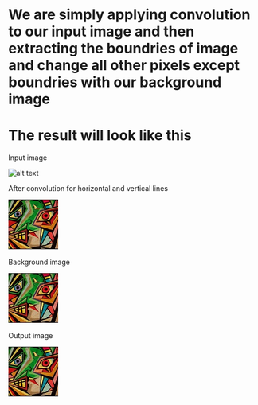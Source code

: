 # We are simply applying convolution to our input image and then extracting the boundries of image and change all other pixels except boundries with our background image
# The result will look like this
  
 Input image
 
  ![alt text](https://github.com/sachin327/it-just-mix-two-images/blob/master/elon.jpg)  
  
After convolution for horizontal and vertical lines

  ![alt text](https://github.com/sachin327/Neural-Style-Transfer/blob/master/d6.jpg)

Background image
  
  ![alt text](https://github.com/sachin327/Neural-Style-Transfer/blob/master/d6.jpg) 
  
Output image

  ![alt text](https://github.com/sachin327/Neural-Style-Transfer/blob/master/d6.jpg) 
  

